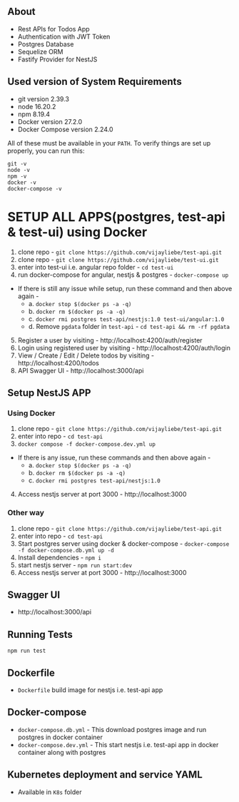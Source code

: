 ## About
- Rest APIs for Todos App
- Authentication with JWT Token
- Postgres Database
- Sequelize ORM
- Fastify Provider for NestJS

## Used version of System Requirements
- git version 2.39.3
- node 16.20.2
- npm 8.19.4
- Docker version 27.2.0
- Docker Compose version 2.24.0

All of these must be available in your `PATH`. To verify things are set up
properly, you can run this:

```shell
git -v
node -v
npm -v
docker -v
docker-compose -v
```
# SETUP ALL APPS(postgres, test-api & test-ui) using Docker
1. clone repo - `git clone https://github.com/vijayliebe/test-api.git`
2. clone repo - `git clone https://github.com/vijayliebe/test-ui.git`
3. enter into test-ui i.e. angular repo folder - `cd test-ui`
4. run docker-compose for angular, nestjs & postgres - `docker-compose up`

- If there is still any issue while setup, run these command and then above again -
    - a. `docker stop $(docker ps -a -q)`
    - b. `docker rm $(docker ps -a -q)`
    - c. `docker rmi postgres test-api/nestjs:1.0 test-ui/angular:1.0`
    - d. Remove `pgdata` folder in `test-api` - `cd test-api && rm -rf pgdata`
5. Register a user by visiting - http://localhost:4200/auth/register
6. Login using registered user by visiting - http://localhost:4200/auth/login
7. View / Create / Edit / Delete todos by visiting - http://localhost:4200/todos 
8. API Swagger UI - http://localhost:3000/api

## Setup NestJS APP
### Using Docker
1. clone repo - `git clone https://github.com/vijayliebe/test-api.git`
2. enter into repo - `cd test-api`
3. `docker compose -f docker-compose.dev.yml up`

- If there is any issue, run these commands and then above again -
    - a. `docker stop $(docker ps -a -q)`
    - b. `docker rm $(docker ps -a -q)`
    - c. `docker rmi postgres test-api/nestjs:1.0`
4. Access nestjs server at port 3000 - http://localhost:3000

### Other way
1. clone repo - `git clone https://github.com/vijayliebe/test-api.git`
2. enter into repo - `cd test-api`
3. Start postgres server using docker & docker-compose - `docker-compose -f docker-compose.db.yml up -d`
4. Install dependencies - `npm i`
5. start nestjs server - `npm run start:dev`
6. Access nestjs server at port 3000 - http://localhost:3000

## Swagger UI
- http://localhost:3000/api

## Running Tests
`npm run test`

## Dockerfile
- `Dockerfile` build image for nestjs i.e. test-api app

## Docker-compose
- `docker-compose.db.yml` - This download postgres image and run postgres in docker container
- `docker-compose.dev.yml` - This start nestjs i.e. test-api app in docker container along with postgres

## Kubernetes deployment and service YAML
- Available in `K8s` folder

